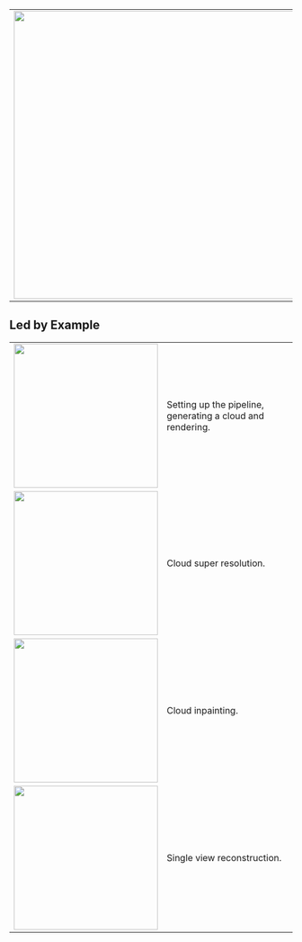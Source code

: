 
<!--![](./images/generated_example_2.webp)-->

<table>
<tr>
<td style="width: 512px" >
<img style="width: 512px;" src="./images/generated_example_2.webp"/>
</td>
<td>
<h1> Cloudy </h1>
Official implementation of the paper "Light Transport-aware Diffusion Posterior Sampling for Single View Reconstruction of Volumes"
</td>
</tr>
</table>


## Led by Example

<table>
<tr>
<td style="width: 256px">
<img style="width: 256px" src="./images/example_generation.webp"/>
</td>
<td>
Setting up the pipeline, generating a cloud and rendering.
</td>
</tr>
<tr>
<td>
<img style="width: 256px" src="./images/generated_cloud_super_resolution.webp"/>
</td>
<td>
Cloud super resolution.
</td>
</tr>
<tr>
<td>
<img style="width: 256px" src="./images/generated_cloud_inpainting.webp"/>
</td>
<td>
Cloud inpainting.
</td>
</tr>
<tr>
<td style="width: 256px">
<img style="width: 256px" src="./images/generated_example_2.webp"/>
</td>
<td>
Single view reconstruction.
</td>
</tr>
</table>






